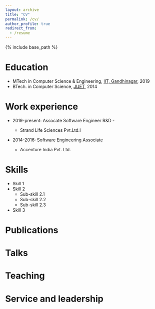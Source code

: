```yaml
---
layout: archive
title: "CV"
permalink: /cv/
author_profile: true
redirect_from:
  - /resume
---
```


{% include base_path %}

Education
======
* MTech in Computer Science & Engineering, [IIT, Gandhinagar](https://www.iitgn.ac.in/), 2019
* BTech. in Computer Science, [JUET](https://www.juet.ac.in/), 2014
<!-- * Ph.D in Version Control Theory, GitHub University, 2018 (expected) -->

Work experience
======
* 2019-present: Assocate Software Engineer R&D - 
  *  Strand Life Sciences Pvt.Ltd.I

* 2014-2016: Software Engineering Associate
  * Accenture India Pvt. Ltd.
  
  <!-- * Github University
  * Duties included: Tagging issues
  * Supervisor: Professor Git -->

  <!-- * Github University
  * Duties included: Merging pull requests
  * Supervisor: Professor Hub -->
  
Skills
======
* Skill 1
* Skill 2
  * Sub-skill 2.1
  * Sub-skill 2.2
  * Sub-skill 2.3
* Skill 3

Publications
======
  <!-- <ul>{% for post in site.publications %}
    {% include archive-single-cv.html %}
  {% endfor %}</ul> -->
  
Talks
======
  <!-- <ul>{% for post in site.talks %}
    {% include archive-single-talk-cv.html %}
  {% endfor %}</ul> -->
  
Teaching
======
  <!-- <ul>{% for post in site.teaching %}
    {% include archive-single-cv.html %}
  {% endfor %}</ul> -->
  
Service and leadership
======
<!-- * Currently signed in to 43 different slack teams -->
